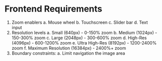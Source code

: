 # Frontend Requirements
1. Zoom enablers
    a. Mouse wheel
    b. Touchscreen
    c. Slider bar
    d. Text input
2. Resolution levels
    a. Small (640px) - 0-150% zoom
    b. Medium (1024px) - 150-300% zoom
    c. Large (2048px) - 300-600% zoom
    d. High-Res (4096px) - 600-1200% zoom
    e. Ultra High-Res (8192px) - 1200-2400% zoom
    f. Maximum Resolution (16384px) - 2400%+ zoom
3. Boundary constraints:
    a. Limit navigation the image area